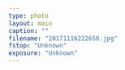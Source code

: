```yaml
---
type: photo
layout: main
caption: ""
filename: "20171116222650.jpg"
fstop: "Unknown"
exposure: "Unknown"
---
```

